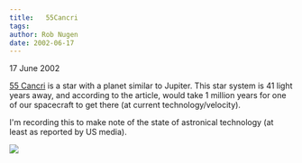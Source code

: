 ```yaml
---
title:   55Cancri
tags: 
author: Rob Nugen
date: 2002-06-17
---
```


<p class=date>17 June 2002</p>

<p><a href="http://www.nytimes.com/2002/06/14/science/14PLAN.html">55
Cancri</a> is a star with a planet similar to Jupiter.  This star system is
41 light years away, and according to the article, would take 1 million
years for one of our spacecraft to get there (at current
technology/velocity).</p>

<p>I'm recording this to make note of the state of astronical technology (at
least as reported by US media).</p>

<p><img src="/images/rob/wL-ROB.gif">

